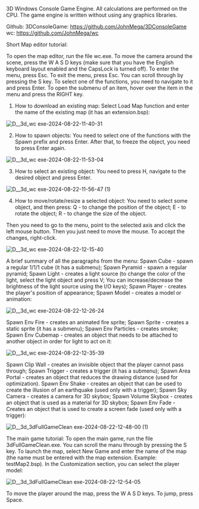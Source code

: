 3D Windows Console Game Engine. All calculations are performed on the CPU. The game engine is written without using any graphics libraries.

Github:
3DConsoleGame: https://github.com/JohnMega/3DConsoleGame
wc: https://github.com/JohnMega/wc

Short Map editor tutorial:

To open the map editor, run the file wc.exe.
To move the camera around the scene, press the W A S D keys (make sure that you have the English keyboard layout enabled and the CapsLock is turned off).
To enter the menu, press Esc.
To exit the menu, press Esc.
You can scroll through by pressing the S key.
To select one of the functions, you need to navigate to it and press Enter.
To open the submenu of an item, hover over the item in the menu and press the RIGHT key.

1) How to download an existing map:
Select Load Map function and enter the name of the existing map (it has an extension.bsp):

![D__3d_wc exe-2024-08-22-11-40-31](https://github.com/user-attachments/assets/a1cb3ff0-8b85-4b46-a366-bba081cdcb11)

2) How to spawn objects:
You need to select one of the functions with the Spawn prefix and press Enter.
After that, to freeze the object, you need to press Enter again.

![D__3d_wc exe-2024-08-22-11-53-04](https://github.com/user-attachments/assets/fa23b794-c2ad-4cc7-b254-4eece5f88c8c)

3) How to select an existing object:
You need to press H, navigate to the desired object and press Enter.

![D__3d_wc exe-2024-08-22-11-56-47 (1)](https://github.com/user-attachments/assets/691f8518-9829-4efa-b301-9f0b8fff5e5d)

4) How to move/rotate/resize a selected object:
You need to select some object, and then press:
Q - to change the position of the object;
E - to rotate the object;
R - to change the size of the object.

Then you need to go to the menu, point to the selected axis and click the left mouse button. Then you just need to move the mouse. To accept the changes, right-click.

![D__3d_wc exe-2024-08-22-12-15-40](https://github.com/user-attachments/assets/50804f47-719c-407e-935a-2ac7166911ff)

A brief summary of all the paragraphs from the menu:
Spawn Cube - spawn a regular 1/1/1 cube (it has a submenu);
Spawn Pyramid - spawn a regular pyramid;
Spawn Light - creates a light source (to change the color of the light, select the light object and press V; You can increase/decrease the brightness of the light source using the I/O keys);
Spawn Player - creates the player's position of appearance;
Spawn Model - creates a model or animation:

![D__3d_wc exe-2024-08-22-12-26-24](https://github.com/user-attachments/assets/4535870c-4392-4e60-9233-9dd4d09f6f84)

Spawn Env Fire - creates an animated fire sprite;
Spawn Sprite - creates a static sprite (it has a submenu);
Spawn Env Particles - creates smoke;
Spawn Env Cubemap - creates an object that needs to be attached to another object in order for light to act on it:

![D__3d_wc exe-2024-08-22-12-35-39](https://github.com/user-attachments/assets/9c527b2b-add8-43bd-a6cb-b4e919fdca80)

Spawn Clip Wall - creates an invisible object that the player cannot pass through;
Spawn Trigger - creates a trigger (it has a submenu);
Spawn Area Portal - creates an object that reduces the drawing distance (used for optimization).
Spawn Env Shake - creates an object that can be used to create the illusion of an earthquake (used only with a trigger);
Spawn Sky Camera - creates a camera for 3D skybox;
Spawn Volume Skybox - creates an object that is used as a material for 3D skybox;
Spawn Env Fade - Creates an object that is used to create a screen fade (used only with a trigger):

![D__3d_3dFullGameClean exe-2024-08-22-12-48-00 (1)](https://github.com/user-attachments/assets/5b05a4b4-0120-470b-8163-30a506883520)

The main game tutorial:
To open the main game, run the file 3dFullGameClean.exe.
You can scroll the manu through by pressing the S key.
To launch the map, select New Game and enter the name of the map (the name must be entered with the map extension. Example: testMap2.bsp).
In the Customization section, you can select the player model:

![D__3d_3dFullGameClean exe-2024-08-22-12-54-05](https://github.com/user-attachments/assets/e7905011-7bb5-4af2-8284-19cb5f46c37f)

To move the player around the map, press the W A S D keys.
To jump, press Space.
